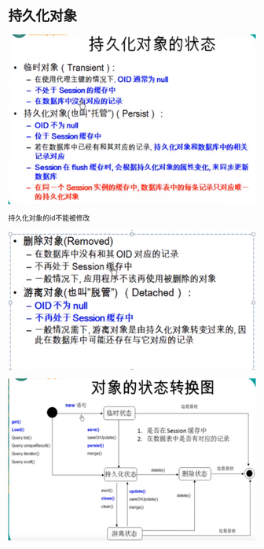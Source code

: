 # 持久化对象

![](../.gitbook/assets/image%20%28105%29.png)

持久化对象的id不能被修改

![](../.gitbook/assets/image%20%28120%29.png)

![](../.gitbook/assets/image%20%28107%29.png)

